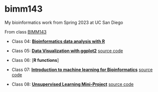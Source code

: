 # bimm143
My bioinformatics work from Spring 2023 at UC San Diego

From class [BIMM143](https://bioboot.github.io/bimm143_S23/schedule/#11)

- Class 04: [**Bioinformatics data analysis with R**](https://github.com/nataliek13/bimm143/blob/main/class04/class04.pdf)

- Class 05: [**Data Visualization with ggplot2**](https://github.com/nataliek13/bimm143/blob/main/class05/class05.pdf) [source code](https://github.com/nataliek13/bimm143/blob/main/class05/class05.qmd)

- Class 06: [**R functions**]

- Class 07: [**Introduction to machine learning for Bioinformatics**](https://github.com/nataliek13/bimm143/blob/main/class07/class07.pdf) [source code](https://github.com/nataliek13/bimm143/blob/main/class07/class07.qmd)

- Class 08: [**Unsupervised Learning Mini-Project**](https://github.com/nataliek13/bimm143/blob/main/class%2008%3A%20marchine%20learning/class08.pdf) [source code](https://github.com/nataliek13/bimm143/blob/main/class%2008%3A%20marchine%20learning/class08.qmd)
